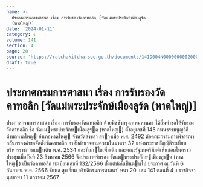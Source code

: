 ```yaml
---
name: >-
  ประกาศกรมการศาสนา เรื่อง การรับรองวัดคาทอลิก [วัดแม่พระประจักษ์เมืองลูร์ด
  (หาดใหญ่)]
date: '2024-01-11'
category: ง
volume: 141
section: 4
page: 20
source: 'https://ratchakitcha.soc.go.th/documents/141D004N0000000002000.pdf'
draft: true
---
```


# ประกาศกรมการศาสนา เรื่อง การรับรองวัดคาทอลิก [วัดแม่พระประจักษ์เมืองลูร์ด (หาดใหญ่)]

ประกาศกรมการศาสนา เรื่อง การรับรองวัดคาทอลิก ด้วยมิซซังกรุงเทพมหานคร ได้ยื่นคําขอให้รับรองวัดคาทอลิก ชื่อ วัดแมพระประจักษเมืองลูรด (หาดใหญ) ตั้งอยู่เลขที่ 145 ถนนธรรมนูญวิถี ตําบลหาดใหญ อําเภอหาดใหญ จังหวัดสงขลา สรางเมื่อ พ.ศ. 2492 ต่อคณะกรรมการพิจารณากลั่นกรองคําขอจัดตั้งวัดคาทอลิก อาศัยอํานาจตามความในมาตรา 32 แห่งพระราชบัญญัติระเบียบบริหารราชการแผนดิน พ.ศ. 2534 และที่แกไขเพิ่มเติม และคณะรัฐมนตรีมีมติเห็นชอบในคราวประชุมเมื่อวันที่ 23 สิงหาคม 2566 จึงประกาศรับรอง วัดแมพระประจักษเมืองลูรด (หาดใหญ) เป็นวัดคาทอลิก ทะเบียนเลขที่ 132/2566 ตั้งแต่บัดนี้เป็นตนไป ประกาศ ณ วันที่ 6 กันยายน พ.ศ. 2566 ชัยพล สุขเอี่ยม อธิบดีกรมการศาสนา ้ หนา 20 ่ เลม 141 ตอนที่ 4 ง ราชกิจจานุเบกษา 11 มกราคม 2567
